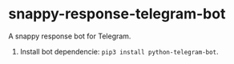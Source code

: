 # snappy-response-telegram-bot
A snappy response bot for Telegram.

1) Install bot dependencie: `pip3 install python-telegram-bot`.